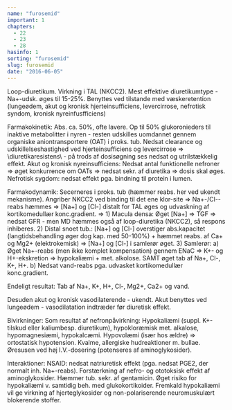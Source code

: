 ```yaml
---
name: "furosemid"
important: 1
chapters:  
  - 22 
  - 23 
  - 28
hasinfo: 1
sorting: "furosemid"
slug: furosemid
date: "2016-06-05"
---
```


Loop-diuretikum. Virkning i TAL (NKCC2). Mest effektive diuretikumtype - Na+-udsk. øges til 15-25%. Benyttes ved tilstande med væskeretention (lungeødem, akut og kronisk hjerteinsufficiens, levercirrose, nefrotisk syndom, kronisk nyreinfusfficiens)

Farmakokinetik: Abs. ca. 50%, ofte lavere. Op til 50% glukoronieders til inaktive metabolitter i nyren - resten udskilles uomdannet gennem organiske aniontransportere (OAT) i proks. tub. Nedsat clearance og udskillelseshastighed ved hjerteinsufficiens og levercirrose => \diuretikaresistens\ - på trods af dosisøgning ses nedsat og utrilstækkelig effekt. Akut og kronisk nyreinsufficiens: Nedsat antal funktionelle nefroner => øget konkurrence om OATs => nedsat sekr. af diuretika => dosis skal øges. Nefrotisk sygdom: nedsat effekt pga. bindning til protein i lumen.

Farmakodynamik: Secerneres i proks. tub (hæmmer reabs. her ved ukendt mekanisme). Angriber NKCC2 ved binding til det ene klor-site => Na+-/Cl--reabs hæmmes => [Na+] og [Cl-] distalt for TAL øges og udvaskning af kortikomedullær konc.gradient. => 1) Macula densa: Øget [Na+] => TGF => nedsat GFR - men MD hæmmes også af loop-diuretika (NKCC2), så respons inhiberes. 2) Distal snoet tub.: [Na+] og [Cl-] overstiger abs.kapacitet (langtidsbehandling øger dog kap. med 50-100%) + hæmmet reabs. af Ca+ og Mg2+ (elektrokemisk) => [Na+] og [Cl-] i samlerør øget. 3) Samlerør: a) Øget Na+-reabs (men ikke komplet kompensation) gennem ENaC => K+- og H+-ekskretion => hypokaliæmi + met. alkolose. SAMT øget tab af Na+, Cl-, K+, H+. b) Nedsat vand-reabs pga. udvasket kortikomedullær konc.gradient.

Endeligt resultat: Tab af Na+, K+, H+, Cl-, Mg2+, Ca2+ og vand.

Desuden akut og kronisk vasodilaterende - ukendt. Akut benyttes ved lungeødem - vasodilatation indtræder før diuretisk effekt.

Bivirkninger: Som resultat af nefronpåvirkning: Hypokaliæmi (suppl. K+-tilskud eller kaliumbesp. diuretikum), hypokloræmisk met. alkalose, hypomagnesiæmi, hypokalcæmi.  Hypovolæmi (især hos ældre) => ortostatisk hypotension. Kvalme, allergiske hudreaktioner m. bullae. Øresusen ved høj I.V.-dosering (potenseres af aminoglykosider).

Interaktioner: NSAID: nedsat natriuretisk effekt (pga. nedsat PGE2, der normalt inh. Na+-reabs). Forstærkning af nefro- og ototoksisk effekt af aminoglykosider. Hæmmer tub. sekr. af gentamicin. Øget risiko for hypokaliæmi v. samtidig beh. med glukokortikoider. Fremkald hypokaliæmi vil ge virkning af hjerteglykosider og non-polariserende neuromuskulært blokerende stoffer.
